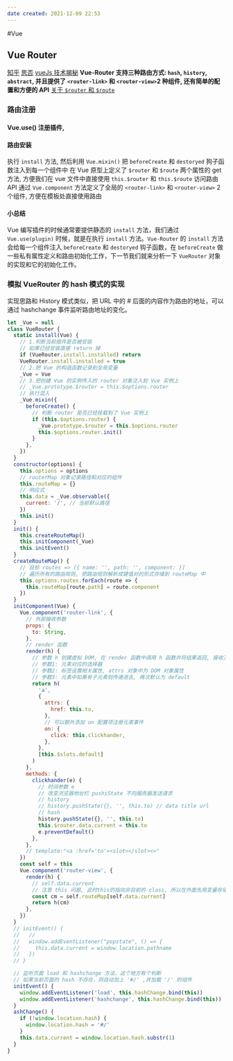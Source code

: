 ```yaml
---
date created: 2021-12-09 22:53
---
```


#Vue

## Vue Router

[知乎](https://zhuanlan.zhihu.com/p/37730038)
[思否](https://segmentfault.com/a/1190000023662742)
[vueJs 技术揭秘](https://ustbhuangyi.github.io/vue-analysis/v2/vue-router/)
**Vue-Router 支持三种路由方式: `hash`, `history`, `abstract`, 并且提供了 `<router-link>` 和 `<router-view>`2 种组件, 还有简单的配置和方便的 API**
[关于 `$router` 和 `$route`](https://segmentfault.com/a/1190000022666268)

### 路由注册

#### Vue.use() 注册插件,

#### 路由安装

执行 `install` 方法, 然后利用 `Vue.mixin()` 把 `beforeCreate` 和 `destoryed` 狗子函数注入到每一个组件中
在 Vue 原型上定义了 `$router` 和 `$route` 两个属性的 get 方法, 方便我们在 vue 文件中直接使用 `this.$router` 和 `this.$route` 访问路由 API
通过 `Vue.component` 方法定义了全局的 `<router-link>` 和 `<router-view>` 2 个组件, 方便在模板处直接使用路由

#### 小总结

Vue 编写插件的时候通常要提供静态的 `install` 方法，我们通过 `Vue.use(plugin)` 时候，就是在执行 `install` 方法。`Vue-Router` 的 `install` 方法会给每一个组件注入 `beforeCreate` 和 `destoryed` 钩子函数，在 `beforeCreate` 做一些私有属性定义和路由初始化工作，下一节我们就来分析一下 `VueRouter` 对象的实现和它的初始化工作。

### 模拟 VueRouter 的 hash 模式的实现

实现思路和 History 模式类似，把 URL 中的 # 后面的内容作为路由的地址，可以通过 hashchange 事件监听路由地址的变化。

```javascript
let _Vue = null
class VueRouter {
  static install(Vue) {
    // 1.判断当前插件是否被安装
    // 如果已经安装直接 return 掉
    if (VueRouter.install.installed) return
    VueRouter.install.installed = true
    // 2.把 Vue 的构造函数记录到全局变量
    _Vue = Vue
    // 3.把创建 Vue 的实例传入的 router 对象注入到 Vue 实例上
    // _Vue.prototype.$router = this.$options.router
    // 执行混入
    _Vue.mixin({
      beforeCreate() {
        // 判断 router 是否已经挂载到了 Vue 实例上
        if (this.$options.router) {
          _Vue.prototype.$router = this.$options.router
          this.$options.router.init()
        }
      },
    })
  }
  constructor(options) {
    this.options = options
    // routerMap 对象记录路径和对应的组件
    this.routeMap = {}
    // 响应式
    this.data = _Vue.observable({
      current: '/', // 当前默认路径
    })
    this.init()
  }
  init() {
    this.createRouteMap()
    this.initComponent(_Vue)
    this.initEvent()
  }
  createRouteMap() {
    // 目标 routes => [{ name: '', path: '', component: }]
    // 遍历所有的路由规则, 把路由规则解析成键值对的形式存储到 routeMap 中
    this.options.routes.forEach(route => {
      this.routeMap[route.path] = route.component
    })
  }
  initComponent(Vue) {
    Vue.component('router-link', {
      // 外部接收参数
      props: {
        to: String,
      },
      // render 函数
      render(h) {
        // 参数 h 创建虚拟 DOM, 在 render 函数中调用 h 函数并将结果返回, 接收三个参数
        // 参数1: 元素对应的选择器
        // 参数2: 标签设置相关属性, attrs 对象中为 DOM 对象属性
        // 参数3: 元素中如果有子元素则传递进去, 再次默认为 default
        return h(
          'a',
          {
            attrs: {
              href: this.to,
            },
            // 可以额外添加 on 配置项注册元素事件
            on: {
              click: this.clickhander,
            },
          },
          [this.$slots.default]
        )
      },
      methods: {
        clickhander(e) {
          // 时间参数 e
          // 改变浏览器地址栏 pushiState 不向服务器发送请求
          // history
          // history.pushState({}, '', this.to) // data title url
          // hash
          history.pushState({}, '', this.to)
          this.$router.data.current = this.to
          e.preventDefault()
        },
      },
      // template:"<a :href='to'><slot></slot><>"
    })
    const self = this
    Vue.component('router-view', {
      render(h) {
        // self.data.current
        // 注意 this 问题, 此时this的指向非目前的 class, 所以在外面先用变量存储 this
        const cm = self.routeMap[self.data.current]
        return h(cm)
      },
    })
  }
  // initEvent() {
  //   //
  //   window.addEventListener("popstate", () => {
  //     this.data.current = window.location.pathname
  //   })
  // }

  // 监听页面 load 和 hashchange 方法，这个地方有个判断
  // 如果当前页面的 hash 不存在，则自动加上 '#/' ,并加载 '/' 的组件
  initEvent() {
    window.addEventListener('load', this.hashChange.bind(this))
    window.addEventListener('hashchange', this.hashChange.bind(this))
  }
  ashChange() {
    if (!window.location.hash) {
      window.location.hash = '#/'
    }
    this.data.current = window.location.hash.substr(1)
  }
}
```
